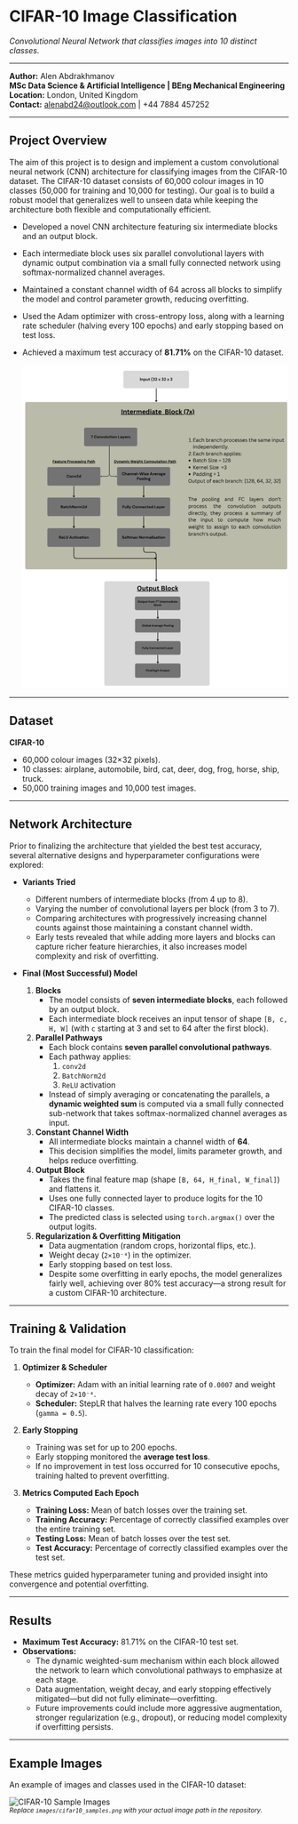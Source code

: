 # CIFAR-10 Image Classification  
_Convolutional Neural Network that classifies images into 10 distinct classes._

---

**Author:** Alen Abdrakhmanov  
**MSc Data Science & Artificial Intelligence | BEng Mechanical Engineering**  
**Location:** London, United Kingdom  
**Contact:** [alenabd24@outlook.com](mailto:alenabd24@outlook.com) | +44 7884 457252

---

## Project Overview
The aim of this project is to design and implement a custom convolutional neural network (CNN) architecture for classifying images from the CIFAR-10 dataset. The CIFAR-10 dataset consists of 60,000 colour images in 10 classes (50,000 for training and 10,000 for testing). Our goal is to build a robust model that generalizes well to unseen data while keeping the architecture both flexible and computationally efficient.

- Developed a novel CNN architecture featuring six intermediate blocks and an output block.  
- Each intermediate block uses six parallel convolutional layers with dynamic output combination via a small fully connected network using softmax-normalized channel averages.  
- Maintained a constant channel width of 64 across all blocks to simplify the model and control parameter growth, reducing overfitting.  
- Used the Adam optimizer with cross-entropy loss, along with a learning rate scheduler (halving every 100 epochs) and early stopping based on test loss.  
- Achieved a maximum test accuracy of **81.71%** on the CIFAR-10 dataset.

  ![Repo Screenshot](Screenshot%202025-06-06%20164413.png)


---

## Dataset
**CIFAR-10**  
- 60,000 colour images (32×32 pixels).  
- 10 classes: airplane, automobile, bird, cat, deer, dog, frog, horse, ship, truck.  
- 50,000 training images and 10,000 test images.  

---

## Network Architecture
Prior to finalizing the architecture that yielded the best test accuracy, several alternative designs and hyperparameter configurations were explored:

- **Variants Tried**  
  - Different numbers of intermediate blocks (from 4 up to 8).  
  - Varying the number of convolutional layers per block (from 3 to 7).  
  - Comparing architectures with progressively increasing channel counts against those maintaining a constant channel width.  
  - Early tests revealed that while adding more layers and blocks can capture richer feature hierarchies, it also increases model complexity and risk of overfitting.

- **Final (Most Successful) Model**  
  1. **Blocks**  
     - The model consists of **seven intermediate blocks**, each followed by an output block.  
     - Each intermediate block receives an input tensor of shape `[B, c, H, W]` (with `c` starting at 3 and set to 64 after the first block).  
  2. **Parallel Pathways**  
     - Each block contains **seven parallel convolutional pathways**.  
     - Each pathway applies:  
       1. `conv2d`  
       2. `BatchNorm2d`  
       3. `ReLU` activation  
     - Instead of simply averaging or concatenating the parallels, a **dynamic weighted sum** is computed via a small fully connected sub-network that takes softmax-normalized channel averages as input.  
  3. **Constant Channel Width**  
     - All intermediate blocks maintain a channel width of **64**.  
     - This decision simplifies the model, limits parameter growth, and helps reduce overfitting.  
  4. **Output Block**  
     - Takes the final feature map (shape `[B, 64, H_final, W_final]`) and flattens it.  
     - Uses one fully connected layer to produce logits for the 10 CIFAR-10 classes.  
     - The predicted class is selected using `torch.argmax()` over the output logits.  
  5. **Regularization & Overfitting Mitigation**  
     - Data augmentation (random crops, horizontal flips, etc.).  
     - Weight decay (`2×10⁻⁴`) in the optimizer.  
     - Early stopping based on test loss.  
     - Despite some overfitting in early epochs, the model generalizes fairly well, achieving over 80% test accuracy—a strong result for a custom CIFAR-10 architecture.  

---

## Training & Validation
To train the final model for CIFAR-10 classification:

1. **Optimizer & Scheduler**  
   - **Optimizer:** Adam with an initial learning rate of `0.0007` and weight decay of `2×10⁻⁴`.  
   - **Scheduler:** StepLR that halves the learning rate every 100 epochs (`gamma = 0.5`).  

2. **Early Stopping**  
   - Training was set for up to 200 epochs.  
   - Early stopping monitored the **average test loss**.  
   - If no improvement in test loss occurred for 10 consecutive epochs, training halted to prevent overfitting.

3. **Metrics Computed Each Epoch**  
   - **Training Loss:** Mean of batch losses over the training set.  
   - **Training Accuracy:** Percentage of correctly classified examples over the entire training set.  
   - **Testing Loss:** Mean of batch losses over the test set.  
   - **Test Accuracy:** Percentage of correctly classified examples over the test set.  

These metrics guided hyperparameter tuning and provided insight into convergence and potential overfitting.

---

## Results
- **Maximum Test Accuracy:** 81.71% on the CIFAR-10 test set.  
- **Observations:**  
  - The dynamic weighted-sum mechanism within each block allowed the network to learn which convolutional pathways to emphasize at each stage.  
  - Data augmentation, weight decay, and early stopping effectively mitigated—but did not fully eliminate—overfitting.  
  - Future improvements could include more aggressive augmentation, stronger regularization (e.g., dropout), or reducing model complexity if overfitting persists.

---

## Example Images
An example of images and classes used in the CIFAR-10 dataset:

![CIFAR-10 Sample Images](images/cifar10_samples.png)  
<sup>_Replace `images/cifar10_samples.png` with your actual image path in the repository._</sup>



